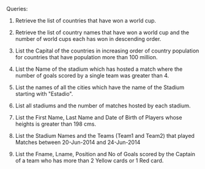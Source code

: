 Queries:

1. Retrieve the list of countries that have won a world cup.


2. Retrieve the list of country names that have won a world cup and the number of world cups each has won in descending order.


3. List the Capital of the countries in increasing order of country population for countries that have population more than 100 million.


4. List the Name of the stadium which has hosted a match where the number of goals scored by a single team was greater than 4.


5. List the names of all the cities which have the name of the Stadium starting with "Estadio".


6. List all stadiums and the number of matches hosted by each stadium.


7. List the First Name, Last Name and Date of Birth of Players whose heights is greater than 198 cms.


8. List the Stadium Names and the Teams (Team1 and Team2) that played Matches between 20-Jun-2014 and 24-Jun-2014


9. List the Fname, Lname, Position and No of Goals scored by the Captain of a team who has more than 2 Yellow cards or 1 Red card.
